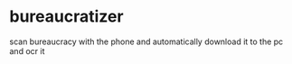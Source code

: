# bureaucratizer
scan bureaucracy with the phone and automatically download it to the pc and ocr it
